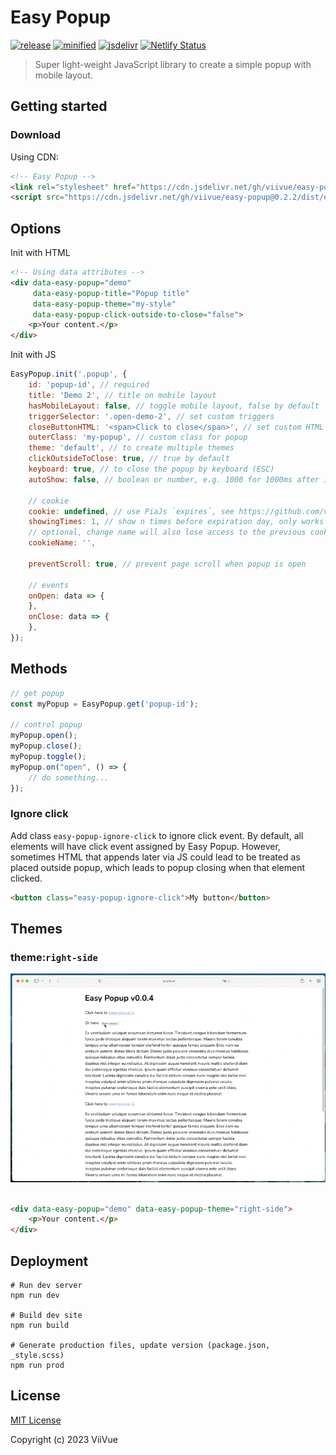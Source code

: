 # Easy Popup

[![release](https://badgen.net/github/release/viivue/easy-popup/)](https://github.com/viivue/easy-popup/releases/latest)
[![minified](https://badgen.net/badge/CSS+JS/11KB/cyan)](https://www.jsdelivr.com/package/gh/viivue/easy-popup)
[![jsdelivr](https://data.jsdelivr.com/v1/package/gh/viivue/easy-popup/badge?style=rounded)](https://www.jsdelivr.com/package/gh/viivue/easy-popup)
[![Netlify Status](https://api.netlify.com/api/v1/badges/099e6ca7-c6f5-4f93-9f49-15986c7fc8d8/deploy-status)](https://app.netlify.com/sites/easy-popup/deploys)

> Super light-weight JavaScript library to create a simple popup with mobile layout.

## Getting started

### Download

Using CDN:

```html
<!-- Easy Popup -->
<link rel="stylesheet" href="https://cdn.jsdelivr.net/gh/viivue/easy-popup@0.2.2/dist/easy-popup.min.css">
<script src="https://cdn.jsdelivr.net/gh/viivue/easy-popup@0.2.2/dist/easy-popup.min.js"></script>
```


## Options

Init with HTML

```html
<!-- Using data attributes -->
<div data-easy-popup="demo"
     data-easy-popup-title="Popup title"
     data-easy-popup-theme="my-style"
     data-easy-popup-click-outside-to-close="false">
    <p>Your content.</p>
</div>
```

Init with JS

```js
EasyPopup.init('.popup', {
    id: 'popup-id', // required
    title: 'Demo 2', // title on mobile layout
    hasMobileLayout: false, // toggle mobile layout, false by default
    triggerSelector: '.open-demo-2', // set custom triggers
    closeButtonHTML: '<span>Click to close</span>', // set custom HTML for close button
    outerClass: 'my-popup', // custom class for popup
    theme: 'default', // to create multiple themes
    clickOutsideToClose: true, // true by default
    keyboard: true, // to close the popup by keyboard (ESC)
    autoShow: false, // boolean or number, e.g. 1000 for 1000ms after init

    // cookie
    cookie: undefined, // use PiaJs `expires`, see https://github.com/viivue/easy-popup#set-expires
    showingTimes: 1, // show n times before expiration day, only works with cookie
    // optional, change name will also lose access to the previous cookie => create a new cookie
    cookieName: '',

    preventScroll: true, // prevent page scroll when popup is open

    // events
    onOpen: data => {
    },
    onClose: data => {
    },
});
```

## Methods

```js
// get popup
const myPopup = EasyPopup.get('popup-id');

// control popup
myPopup.open();
myPopup.close();
myPopup.toggle();
myPopup.on("open", () => {
    // do something...
});
```

### Ignore click

Add class `easy-popup-ignore-click` to ignore click event. By default, all elements will have click event assigned by
Easy Popup. However, sometimes HTML that appends later via JS could lead to be treated as placed outside popup, which
leads to popup closing when that element clicked.

```html
<button class="easy-popup-ignore-click">My button</button>
```

## Themes

### theme:`right-side`

![](public/images/easy-popup-theme-right-side.gif)

```html

<div data-easy-popup="demo" data-easy-popup-theme="right-side">
    <p>Your content.</p>
</div>
```

## Deployment

```shell
# Run dev server
npm run dev

# Build dev site
npm run build

# Generate production files, update version (package.json, _style.scss)
npm run prod
```

## License

[MIT License](https://github.com/viivue/easy-popup/blob/main/LICENSE)

Copyright (c) 2023 ViiVue
